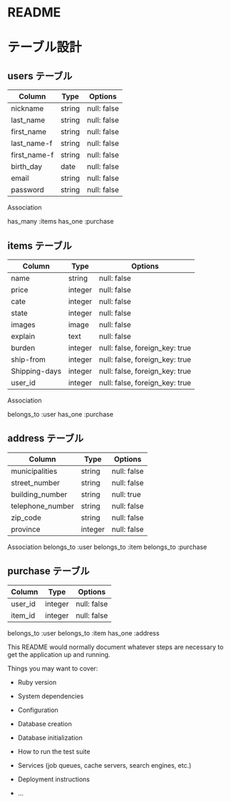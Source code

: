# README

# テーブル設計

## users テーブル

| Column       | Type   | Options     |
| ------------ | ------| ------------ |
| nickname     | string | null: false |
| last_name    | string | null: false |
| first_name   | string | null: false | 
| last_name-f  | string | null: false |
| first_name-f | string | null: false |
| birth_day   | date   | null: false |
| email       | string | null: false |
| password    | string | null: false |

   Association

 has_many :items
 has_one :purchase

## items テーブル

| Column          | Type    | Options                        |
| --------------- | ------  | ------------------------------ |
| name            | string  | null: false                    |
| price           | integer | null: false                    |
| cate            | integer | null: false                    |
| state           | integer | null: false                    |
| images          | image   | null: false                    |
| explain         | text    | null: false                    |
| burden          | integer | null: false, foreign_key: true |
| ship-from       | integer | null: false, foreign_key: true |
| Shipping-days   | integer | null: false, foreign_key: true |
| user_id         | integer | null: false, foreign_key: true | 
  Association

belongs_to :user
has_one :purchase
## address テーブル

| Column           | Type    | Options     |
| ---------------- | ------  | ----------  |
| municipalities   | string  | null: false |
| street_number    | string  | null: false |
| building_number  | string  | null: true  |
| telephone_number | string  | null: false |
| zip_code         | string  | null: false |
| province         | integer | null: false |
Association
belongs_to :user
belongs_to :item
belongs_to :purchase

## purchase テーブル


| Column  | Type    | Options    |
| ------- | ------- | ---------- |
| user_id | integer | null: false|
| item_id | integer | null: false|

belongs_to :user
belongs_to :item
has_one :address



This README would normally document whatever steps are necessary to get the
application up and running.

Things you may want to cover:

* Ruby version

* System dependencies

* Configuration

* Database creation

* Database initialization

* How to run the test suite

* Services (job queues, cache servers, search engines, etc.)

* Deployment instructions

* ...
